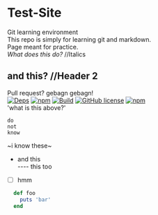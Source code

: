 # Test-Site
Git learning environment\
This repo is simply for learning git and markdown.  
Page meant for practice.  
*What does this do?* //Italics  
## and this? //Header 2
Pull request?
gebagn gebagn!  
[![Deps](https://david-dm.org/mr-doc/mr-doc.svg)](https://david-dm.org/mr-doc/mr-doc)
[![npm](https://img.shields.io/npm/v/mr-doc.svg)](https://www.npmjs.com/package/mr-doc)
[![Build](https://travis-ci.org/mr-doc/mr-doc.svg)](https://travis-ci.org/mr-doc/mr-doc)
[![GitHub license](https://img.shields.io/badge/license-MIT-blue.svg)](https://raw.githubusercontent.com/mr-doc/mr-doc/master/LICENSE.md)
[![npm](https://img.shields.io/npm/dt/mr-doc.svg)](https://www.npmjs.com/package/mr-doc)  
'what is this above?'
```i 
do 
not
know
```
~i know these~
- and this  
---- this too  
- [ ] hmm  
```ruby
  def foo
    puts 'bar'
  end
```
